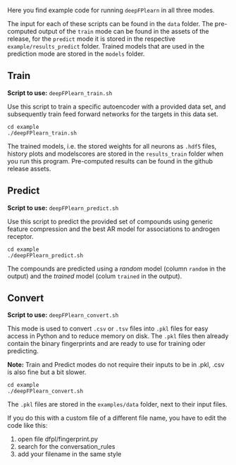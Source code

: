 Here you find example code for running `deepFPlearn` in all three modes.

The input for each of these scripts can be found in the `data` folder.
The pre-computed output of the `train` mode can be found in the assets of the release, for the `predict` mode it is 
stored in the respective `example/results_predict` folder.
Trained models that are used in the prediction mode are stored in the `models` folder.

## Train

**Script to use:** `deepFPlearn_train.sh`

Use this script to train a specific autoencoder with a provided data set, and subsequently train feed forward networks
for the targets in this data set.

```
cd example
./deepFPlearn_train.sh
```
The trained models, i.e. the stored weights for all neurons as `.hdf5` files, history plots and modelscores are 
stored in the `results_train` folder when you run this program.
Pre-computed results can be found in the github release assets.

## Predict

**Script to use:** `deepFPlearn_predict.sh`

Use this script to predict the provided set of compounds using generic feature compression and the best AR model for 
associations to androgen receptor.

```
cd example
./deepFPlearn_predict.sh
```
The compounds are predicted using a *random* model (column `random` in the output) and the *trained* model 
(colum `trained` in the output).

## Convert

**Script to use:** `deepFPlearn_convert.sh`

This mode is used to convert `.csv` or `.tsv` files into `.pkl` files for easy access in Python and to reduce memory on disk.
The `.pkl` files then already contain the binary fingerprints and are ready to use for training oder predicting.

**Note:** Train and Predict modes do not require their inputs to be in .pkl, .csv is also fine but a bit slower.

```
cd example
./deepFPlearn_convert.sh
```
The `.pkl` files are stored in the `examples/data` folder, next to their input files.

If you do this with a custom file of a different file name, you have to edit the code like this:

1. open file dfpl/fingerprint.py
2. search for the conversation_rules
3. add your filename in the same style
